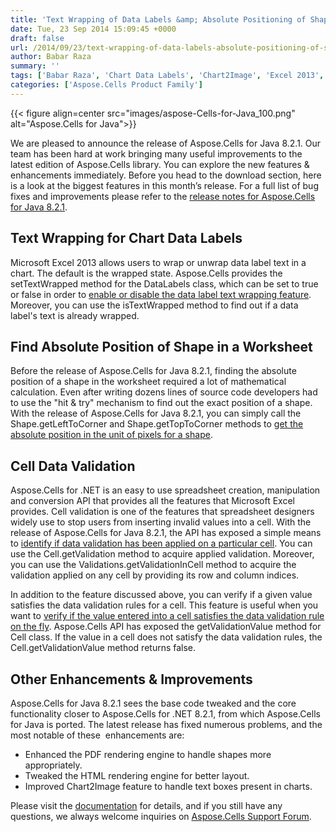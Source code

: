 ```yaml
---
title: 'Text Wrapping of Data Labels &amp; Absolute Positioning of Shapes with Aspose.Cells for Java 8.2.1'
date: Tue, 23 Sep 2014 15:09:45 +0000
draft: false
url: /2014/09/23/text-wrapping-of-data-labels-absolute-positioning-of-shapes-with-aspose.cells-for-java-8.2.1/
author: Babar Raza
summary: ''
tags: ['Babar Raza', 'Chart Data Labels', 'Chart2Image', 'Excel 2013', 'Excel API', 'Spreadsheet Creation', 'Spreadsheet Manipulation', 'text wrapping']
categories: ['Aspose.Cells Product Family']
---
```




{{< figure align=center src="images/aspose-Cells-for-Java_100.png" alt="Aspose.Cells for Java">}}


We are pleased to announce the release of Aspose.Cells for Java 8.2.1. Our team has been hard at work bringing many useful improvements to the latest edition of Aspose.Cells library. You can explore the new features & enhancements immediately. Before you head to the download section, here is a look at the biggest features in this month’s release. For a full list of bug fixes and improvements please refer to the [release notes for Aspose.Cells for Java 8.2.1][1].

## Text Wrapping for Chart Data Labels

Microsoft Excel 2013 allows users to wrap or unwrap data label text in a chart. The default is the wrapped state. Aspose.Cells provides the setTextWrapped method for the DataLabels class, which can be set to true or false in order to [enable or disable the data label text wrapping feature][2]. Moreover, you can use the isTextWrapped method to find out if a data label's text is already wrapped.

## Find Absolute Position of Shape in a Worksheet

Before the release of Aspose.Cells for Java 8.2.1, finding the absolute position of a shape in the worksheet required a lot of mathematical calculation. Even after writing dozens lines of source code developers had to use the "hit & try" mechanism to find out the exact position of a shape. With the release of Aspose.Cells for Java 8.2.1, you can simply call the Shape.getLeftToCorner and Shape.getTopToCorner methods to [get the absolute position in the unit of pixels for a shape][3].

## Cell Data Validation

Aspose.Cells for .NET is an easy to use spreadsheet creation, manipulation and conversion API that provides all the features that Microsoft Excel provides. Cell validation is one of the features that spreadsheet designers widely use to stop users from inserting invalid values into a cell. With the release of Aspose.Cells for Java 8.2.1, the API has exposed a simple means to [identify if data validation has been applied on a particular cell][4]. You can use the Cell.getValidation method to acquire applied validation. Moreover, you can use the Validations.getValidationInCell method to acquire the validation applied on any cell by providing its row and column indices.

In addition to the feature discussed above, you can verify if a given value satisfies the data validation rules for a cell. This feature is useful when you want to [verify if the value entered into a cell satisfies the data validation rule on the fly][5]. Aspose.Cells API has exposed the getValidationValue method for Cell class. If the value in a cell does not satisfy the data validation rules, the Cell.getValidationValue method returns false.

## Other Enhancements & Improvements

Aspose.Cells for Java 8.2.1 sees the base code tweaked and the core functionality closer to Aspose.Cells for .NET 8.2.1, from which Aspose.Cells for Java is ported. The latest release has fixed numerous problems, and the most notable of these  enhancements are:

*   Enhanced the PDF rendering engine to handle shapes more appropriately.
*   Tweaked the HTML rendering engine for better layout.
*   Improved Chart2Image feature to handle text boxes present in charts.

Please visit the [documentation][6] for details, and if you still have any questions, we always welcome inquiries on [Aspose.Cells Support Forum][7].




[1]: https://downloads.aspose.com/cells/java
[2]: http://docs.aspose.com/display/cellsjava/Disable+Text+Wrapping+for+Data+Labels+of+the+Chart
[3]: http://docs.aspose.com/display/cellsjava/Finding+Absolute+Position+of+Shape+inside+the+Worksheet
[4]: http://docs.aspose.com/display/cellsjava/Get+Validation+applied+on+a+Cell
[5]: http://docs.aspose.com/display/cellsjava/Verify+that+Cell+Value+satisfies+Data+Validation+Rules
[6]: http://docs.aspose.com/display/cellsjava/Home
[7]: http://forum.aspose.com




